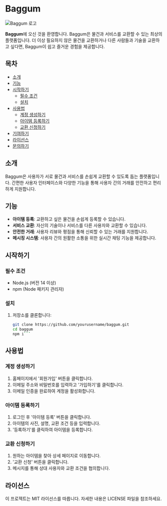 # Baggum

![Baggum 로고](path/to/logo.png)

**Baggum**에 오신 것을 환영합니다. Baggum은 물건과 서비스를 교환할 수 있는 최상의 플랫폼입니다. 더 이상 필요하지 않은 물건을 교환하거나 다른 사람들과 기술을 교환하고 싶다면, Baggum이 쉽고 즐거운 경험을 제공합니다.

## 목차

- [소개](#소개)
- [기능](#기능)
- [시작하기](#시작하기)
  - [필수 조건](#필수-조건)
  - [설치](#설치)
- [사용법](#사용법)
  - [계정 생성하기](#계정-생성하기)
  - [아이템 등록하기](#아이템-등록하기)
  - [교환 신청하기](#교환-신청하기)
- [기여하기](#기여하기)
- [라이선스](#라이선스)
- [문의하기](#문의하기)

## 소개

Baggum은 사용자가 서로 물건과 서비스를 손쉽게 교환할 수 있도록 돕는 플랫폼입니다. 간편한 사용자 인터페이스와 다양한 기능을 통해 사용자 간의 거래를 안전하고 편리하게 지원합니다.

## 기능

- **아이템 등록**: 교환하고 싶은 물건을 손쉽게 등록할 수 있습니다.
- **서비스 교환**: 자신의 기술이나 서비스를 다른 사용자와 교환할 수 있습니다.
- **안전한 거래**: 사용자 리뷰와 평점을 통해 신뢰할 수 있는 거래를 지원합니다.
- **메시징 시스템**: 사용자 간의 원활한 소통을 위한 실시간 채팅 기능을 제공합니다.

## 시작하기

### 필수 조건

- Node.js (버전 14 이상)
- npm (Node 패키지 관리자)

### 설치

1. 저장소를 클론합니다:
   ```bash
   git clone https://github.com/yourusername/baggum.git
   cd baggum
   npm i```

## 사용법

### 계정 생성하기

1. 홈페이지에서 '회원가입' 버튼을 클릭합니다.
2. 이메일 주소와 비밀번호를 입력하고 '가입하기'를 클릭합니다.
3. 이메일 인증을 완료하여 계정을 활성화합니다.

### 아이템 등록하기

1. 로그인 후 '아이템 등록' 버튼을 클릭합니다.
2. 아이템의 사진, 설명, 교환 조건 등을 입력합니다.
3. '등록하기'를 클릭하여 아이템을 등록합니다.

### 교환 신청하기

1. 원하는 아이템을 찾아 상세 페이지로 이동합니다.
2. '교환 신청' 버튼을 클릭합니다.
3. 메시지를 통해 상대 사용자와 교환 조건을 협의합니다.

## 라이선스
이 프로젝트는 MIT 라이선스를 따릅니다. 자세한 내용은 LICENSE 파일을 참조하세요.
